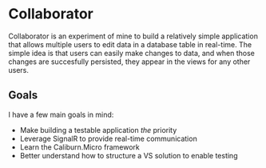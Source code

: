 # Collaborator

Collaborator is an experiment of mine to build a relatively simple application that allows multiple
users to edit data in a database table in real-time. The simple idea is that users can easily make
changes to data, and when those changes are succesfully persisted, they appear in the views for any
other users.

## Goals

I have a few main goals in mind:

- Make building a testable application _the_ priority
- Leverage SignalR to provide real-time communication
- Learn the Caliburn.Micro framework
- Better understand how to structure a VS solution to enable testing



